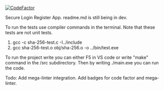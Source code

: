 [![CodeFactor](https://www.codefactor.io/repository/github/yusufss4/secure-login-register-app/badge/main)](https://www.codefactor.io/repository/github/yusufss4/secure-login-register-app/overview/main)

Secure Login Register App. 
readme.md is still being in dev. 

To run the tests use compiler commands in the terminal. Note that these tests are not unit tests. 
1.  gcc -c sha-256-test.c -I../include
2.  gcc sha-256-test.o obj/sha-256.o -o ../bin/test.exe

To run the project write you can either F5 in VS code or write "make" command in the /src subdirectory. 
Then by writing ./main.exe you can run the code.  

Todo: 
Add mega-linter integration.
Add badges for code factor and mega-linter.